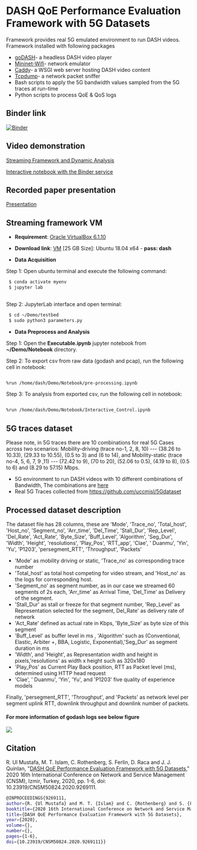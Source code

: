 # DASH QoE Performance Evaluation Framework with 5G Datasets


Framework provides real 5G emulated environment to run DASH videos. Framework installed with following packages

  - [goDASH](https://github.com/uccmisl/godash)- a  headless DASH video player
  - [Mininet-Wifi](https://github.com/intrig-unicamp/mininet-wifi)- network emulator 
  - [Caddy](https://caddyserver.com/)- a WSGI web server hosting DASH video content
  - [Tcpdump](https://www.tcpdump.org/manpages/tcpdump.1.html)- a network packet sniffer
  - Bash scripts to apply the 5G bandwidth values sampled from the 5G traces at run-time
  - Python scripts to process QoE & QoS logs
  
## Binder link
[![Binder](https://mybinder.org/badge_logo.svg)](https://mybinder.org/v2/gh/sajibtariq/demo/master?filepath=Notebook%2FExecutable%20notebook.ipynb)

## Video demonstration 
[Streaming Framework and Dynamic Analysis](https://drive.google.com/file/d/1mGnDVoJqgwN5kXZfEPpSff7pPekEb6Y8/view?usp=sharing)

[Interactive notebook with the Binder service](https://drive.google.com/file/d/1zIh8zVk3RMz1uKREnn3roOBPu9JNAmZk/view?usp=sharing)

## Recorded paper presentation
[Presentation](https://youtu.be/2j5qp9ehUEY)

## Streaming framework VM

* **Requirement**: [Oracle  VirtualBox 6.1.10](https://www.virtualbox.org/wiki/Downloads)
*  **Download link**: [VM](https://drive.google.com/drive/folders/1y4HZ7sYxzCi__yXTpAnZwMQlQy5na04b?usp=sharing) [25 GB Size]: Ubuntu 18.04 x64 - **pass: dash**

* **Data Acquisition**

Step  1: Open ubuntu terminal and execute the following command:

```bash
 $ conda activate myenv
 $ jupyter lab
 
```
Step  2: JupyterLab interface and open terminal:
```bash
 $ cd ~/Demo/testbed
 $ sudo python3 parameters.py
```

* **Data Preprocess and Analysis** 

Step 1: Open the **Executable.ipynb** jupyter notebook from **~/Demo/Notebook** directory.


Step 2: To export csv from raw data (godash and pcap), run the following cell in notebook:


```bash

%run /home/dash/Demo/Notebook/pre-processing.ipynb
```

Step 3: To analysis from exported csv, run the following cell in notebook:

```bash

%run /home/dash/Demo/Notebook/Interactive_Control.ipynb
```



## 5G traces dataset
Please note, in 5G traces there are 10 combinations for real 5G Cases across two scenarios: Mobility-driving (trace no-1, 2, 8, 10) --- (38.26 to 10.33), (29.33 to 10.55), (0.5 to 3) and (6 to 14), and Mobility-static (trace no-4, 5, 6, 7, 9 ,11) --- (72.42 to 9), (70 to 20), (52.06 to 0.5), (4.19 to 8), (0.5 to 6) and (8.29 to 57.15) Mbps. 

  - 5G environment to run DASH videos with 10 different combinations of Bandwidth, The combinations are [here](https://github.com/sajibtariq/demo/tree/master/Testbed/5g_traces) 
  - Real 5G Traces collected from https://github.com/uccmisl/5Gdataset

## Processed dataset description
The dataset file has 28 columns, these are 
'Mode', 'Trace_no', 'Total_host', 'Host_no', 'Segment_no', 'Arr_time', 'Del_Time', 'Stall_Dur', 'Rep_Level', 'Del_Rate', 'Act_Rate', 'Byte_Size', 'Buff_Level', 'Algorithm', 'Seg_Dur', 'Width', 'Height', 'resolutions', 'Play_Pos', 'RTT_app', 'Clae', ' Duanmu', 'Yin', 'Yu', 'P1203', 'persegment_RTT', 'Throughput', 'Packets'

  - 'Mode' as mobility driving or static, 'Trace_no' as corresponding trace number
  - 'Total_host'  as total host competing for video stream, and 'Host_no' as the logs for corresponding host.
  - 'Segment_no' as segment number, as in our case we streamed 60 segments of 2s each,  'Arr_time' as Arrival Time,  'Del_Time' as Delivery of the segment.
  - 'Stall_Dur' as stall or freeze for that segment number, 'Rep_Level' as Representation selected for the segment, Del_Rate' as delivery rate of network
  - 'Act_Rate' defined as actual rate in Kbps,  'Byte_Size' as byte size of this segment
  - 'Buff_Level' as buffer level in ms , 'Algorithm' such as (Conventional, Elastic, Arbiter +, BBA, Logistic, Exponential),'Seg_Dur' as segment duration in ms
  - 'Width', and 'Height', as Representation width and height in pixels,'resolutions' as width x height such as 320x180
  - 'Play_Pos' as Current Play Back position, RTT as Packet level (ms), determined using HTTP head request
  - 'Clae', ' Duanmu', 'Yin', 'Yu', and 'P1203' five quality of experience models

Finally, 'persegment_RTT', 'Throughput', and 'Packets' as network level per segment uplink RTT, downlink throughput and downlink number of packets. 


#### For more information of godash logs see below figure 

![](https://github.com/sajibtariq/dashframework/blob/master/Testbed/gpdash-log-notations.png)

## Citation
R. Ul Mustafa, M. T. Islam, C. Rothenberg, S. Ferlin, D. Raca and J. J. Quinlan, "[DASH QoE Performance Evaluation Framework with 5G Datasets](https://ieeexplore.ieee.org/document/9269111/metrics#metrics)," 2020 16th International Conference on Network and Service Management (CNSM), Izmir, Turkey, 2020, pp. 1-6, doi: 10.23919/CNSM50824.2020.9269111.
```bash
@INPROCEEDINGS{9269111, 
author={R. {Ul Mustafa} and M. T. {Islam} and C. {Rothenberg} and S. {Ferlin} and D. {Raca} and J. J. {Quinlan}},  
booktitle={2020 16th International Conference on Network and Service Management (CNSM)},   
title={DASH QoE Performance Evaluation Framework with 5G Datasets},   
year={2020},  
volume={},  
number={},  
pages={1-6},  
doi={10.23919/CNSM50824.2020.9269111}}
```



